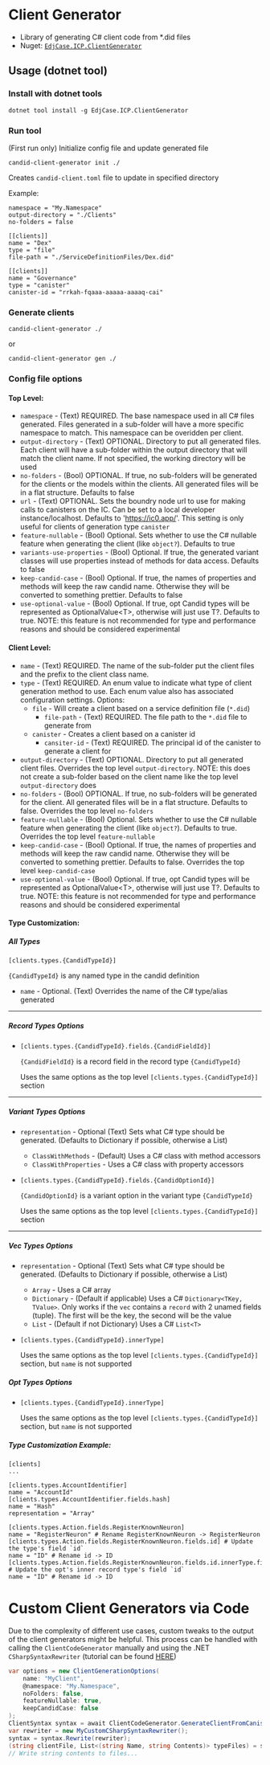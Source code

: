 # Client Generator

- Library of generating C# client code from \*.did files
- Nuget: [`EdjCase.ICP.ClientGenerator`](https://www.nuget.org/packages/EdjCase.ICP.ClientGenerator)

## Usage (dotnet tool)

### Install with dotnet tools

```
dotnet tool install -g EdjCase.ICP.ClientGenerator
```

### Run tool

(First run only) Initialize config file and update generated file

```
candid-client-generator init ./
```

Creates `candid-client.toml` file to update in specified directory

Example:

```
namespace = "My.Namespace"
output-directory = "./Clients"
no-folders = false

[[clients]]
name = "Dex"
type = "file"
file-path = "./ServiceDefinitionFiles/Dex.did"

[[clients]]
name = "Governance"
type = "canister"
canister-id = "rrkah-fqaaa-aaaaa-aaaaq-cai"
```

### Generate clients

```
candid-client-generator ./
```

or

```
candid-client-generator gen ./
```

### Config file options

#### Top Level:

- `namespace` - (Text) REQUIRED. The base namespace used in all C# files generated.
  Files generated in a sub-folder will have a more specific namespace to match. This namespace can be overidden per client.
- `output-directory` - (Text) OPTIONAL. Directory to put all generated files. Each client will have a sub-folder within the output directory that will match the client name. If not specified, the working directory will be used
- `no-folders` - (Bool) OPTIONAL. If true, no sub-folders will be generated for the clients or the models within the clients. All generated files will be in a flat structure. Defaults to false
- `url` - (Text) OPTIONAL. Sets the boundry node url to use for making calls to canisters on the IC. Can be set to a local developer instance/localhost. Defaults to 'https://ic0.app/'. This setting is only useful for clients of generation type `canister`
- `feature-nullable` - (Bool) Optional. Sets whether to use the C# nullable feature when generating the client (like `object?`). Defaults to true
- `variants-use-properties` - (Bool) Optional. If true, the generated variant classes will use properties instead of methods for data access. Defaults to false
- `keep-candid-case` - (Bool) Optional. If true, the names of properties and methods will keep the raw candid name. Otherwise they will be converted to something prettier. Defaults to false
- `use-optional-value` - (Bool) Optional. If true, opt Candid types will be represented as OptionalValue\<T\>, otherwise will just use T?. Defaults to true. NOTE: this feature is not recommended for type and performance reasons and should be considered experimental
#### Client Level:

- `name` - (Text) REQUIRED. The name of the sub-folder put the client files and the prefix to the client class name.
- `type` - (Text) REQUIRED. An enum value to indicate what type of client generation method to use. Each enum value also has associated configuration settings. Options:
  - `file` - Will create a client based on a service definition file (`*.did`)
    - `file-path` - (Text) REQUIRED. The file path to the `*.did` file to generate from
  - `canister` - Creates a client based on a canister id
    - `cansiter-id` - (Text) REQUIRED. The principal id of the canister to generate a client for
- `output-directory` - (Text) OPTIONAL. Directory to put all generated client files. Overrides the top level `output-directory`. NOTE: this does not create a sub-folder based on the client name like the top level `output-directory` does
- `no-folders` - (Bool) OPTIONAL. If true, no sub-folders will be generated for the client. All generated files will be in a flat structure. Defaults to false. Overrides the top level `no-folders`
- `feature-nullable` - (Bool) Optional. Sets whether to use the C# nullable feature when generating the client (like `object?`). Defaults to true. Overrides the top level `feature-nullable`
- `keep-candid-case` - (Bool) Optional. If true, the names of properties and methods will keep the raw candid name. Otherwise they will be converted to something prettier. Defaults to false. Overrides the top level `keep-candid-case`
- `use-optional-value` - (Bool) Optional. If true, opt Candid types will be represented as OptionalValue\<T\>, otherwise will just use T?. Defaults to true. NOTE: this feature is not recommended for type and performance reasons and should be considered experimental
#### Type Customization:

##### All Types

`[clients.types.{CandidTypeId}]`

`{CandidTypeId}` is any named type in the candid definition

- `name` - Optional. (Text) Overrides the name of the C# type/alias generated

---

##### Record Types Options

- `[clients.types.{CandidTypeId}.fields.{CandidFieldId}]`

  `{CandidFieldId}` is a record field in the record type `{CandidTypeId}`

  Uses the same options as the top level `[clients.types.{CandidTypeId}]` section

---

##### Variant Types Options

- `representation` - Optional (Text) Sets what C# type should be generated. (Defaults to Dictionary if possible, otherwise a List)

  - `ClassWithMethods` - (Default) Uses a C# class with method accessors
  - `ClassWithProperties` - Uses a C# class with property accessors

- `[clients.types.{CandidTypeId}.fields.{CandidOptionId}]`

  `{CandidOptionId}` is a variant option in the variant type `{CandidTypeId}`

  Uses the same options as the top level `[clients.types.{CandidTypeId}]` section

---

##### Vec Types Options

- `representation` - Optional (Text) Sets what C# type should be generated. (Defaults to Dictionary if possible, otherwise a List)

  - `Array` - Uses a C# array
  - `Dictionary` - (Default if applicable) Uses a C# `Dictionary<TKey, TValue>`. Only works if the `vec` contains a `record` with 2 unamed fields (tuple). The first will be the key, the second will be the value
  - `List` - (Default if not Dictionary) Uses a C# `List<T>`

- `[clients.types.{CandidTypeId}.innerType]`

  Uses the same options as the top level `[clients.types.{CandidTypeId}]` section, but `name` is not supported

##### Opt Types Options

- `[clients.types.{CandidTypeId}.innerType]`

  Uses the same options as the top level `[clients.types.{CandidTypeId}]` section, but `name` is not supported

##### Type Customization Example:

```
[clients]
...

[clients.types.AccountIdentifier]
name = "AccountId"
[clients.types.AccountIdentifier.fields.hash]
name = "Hash"
representation = "Array"

[clients.types.Action.fields.RegisterKnownNeuron]
name = "RegisterNeuron" # Rename RegisterKnownNeuron -> RegisterNeuron
[clients.types.Action.fields.RegisterKnownNeuron.fields.id] # Update the type's field `id`
name = "ID" # Rename id -> ID
[clients.types.Action.fields.RegisterKnownNeuron.fields.id.innerType.fields.id] # Update the opt's inner record type's field `id`
name = "ID" # Rename id -> ID
```

# Custom Client Generators via Code

Due to the complexity of different use cases, custom tweaks to the output of the client generators might be helpful. This process
can be handled with calling the `ClientCodeGenerator` manually and using the .NET `CSharpSyntaxRewriter` (tutorial can be found [HERE](https://joshvarty.com/2014/08/15/learn-roslyn-now-part-5-csharpsyntaxrewriter/))

```cs
var options = new ClientGenerationOptions(
	name: "MyClient",
	@namespace: "My.Namespace",
	noFolders: false,
	featureNullable: true,
	keepCandidCase: false
);
ClientSyntax syntax = await ClientCodeGenerator.GenerateClientFromCanisterAsync(canisterId, options);
var rewriter = new MyCustomCSharpSyntaxRewriter();
syntax = syntax.Rewrite(rewriter);
(string clientFile, List<(string Name, string Contents)> typeFiles) = syntax.GenerateFileContents();
// Write string contents to files...
```
